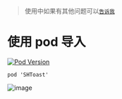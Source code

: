 > 使用中如果有其他问题可以[`告诉我`](https://github.com/CCSH/SHToast/issues/new)
# 使用 pod 导入
[![Pod Version](http://img.shields.io/cocoapods/v/SHToast.svg?style=flat)](http://cocoadocs.org/docsets/SHToast/)
```
pod 'SHToast'
```

![image](https://github.com/CCSH/SHToast/blob/master/gif.gif)
